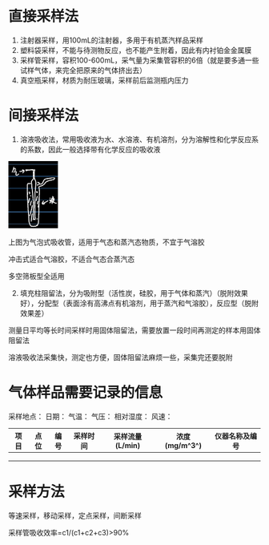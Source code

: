 # 直接采样法

1. 注射器采样，用100mL的注射器，多用于有机蒸汽样品采样
2. 塑料袋采样，不能与待测物反应，也不能产生附着，因此有内衬铂金金属膜
3. 采样管采样，容积100-600mL，采气量为采集管容积的6倍（就是要多通一些试样气体，来完全把原来的气体挤出去）
4. 真空瓶采样，材质为耐压玻璃，采样前后监测瓶内压力

# 间接采样法

1. 溶液吸收法，常用吸收液为水、水溶液、有机溶剂，分为溶解性和化学反应系的系数，因此一般选择带有化学反应的吸收液

<div align=left><img src="assets/image-20220517101412008.png" alt="image-20220517101412008" style="zoom:33%;" /></div>

上图为气泡式吸收管，适用于气态和蒸汽态物质，不宜于气溶胶

冲击式适合气溶胶，不适合气态合蒸汽态

多空筛板型全适用

2. 填充柱阻留法，分为吸附型（活性炭，硅胶，用于气体和蒸汽）（脱附效果好），分配型（表面涂有高沸点有机溶剂，用于蒸汽和气溶胶），反应型（脱附效果差）



测量日平均等长时间采样时用固体阻留法，需要放置一段时间再测定的样本用固体阻留法

溶液吸收法采集快，测定也方便，固体阻留法麻烦一些，采集完还要脱附



# 气体样品需要记录的信息

采样地点：				日期：				气温：				气压：				相对湿度：				风速：

| 项目 | 点位 | 编号 | 采样时间 | 采样流量(L/min) | 浓度(mg/m^3^) | 仪器名称及编号 |
| ---- | ---- | ---- | -------- | --------------- | ------------- | -------------- |
|      |      |      |          |                 |               |                |
|      |      |      |          |                 |               |                |
|      |      |      |          |                 |               |                |

# 采样方法

等速采样，移动采样，定点采样，间断采样

采样管吸收效率=c1/(c1+c2+c3)>90%